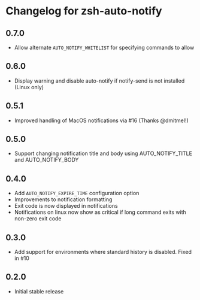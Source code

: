 Changelog for zsh-auto-notify
=============================

0.7.0
-----
* Allow alternate `AUTO_NOTIFY_WHITELIST` for specifying commands to allow

0.6.0
-----
* Display warning and disable auto-notify if notify-send is not installed (Linux only)

0.5.1
-----
* Improved handling of MacOS notifications via #16 (Thanks @dmitmel!)

0.5.0
-----
* Support changing notification title and body using AUTO_NOTIFY_TITLE and AUTO_NOTIFY_BODY

0.4.0
-----
* Add `AUTO_NOTIFY_EXPIRE_TIME` configuration option
* Improvements to notification formatting
* Exit code is now displayed in notifications
* Notifications on linux now show as critical if long command exits with non-zero exit code

0.3.0
-----
* Add support for environments where standard history is disabled. Fixed in #10

0.2.0
-----
* Initial stable release
